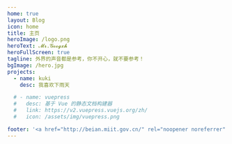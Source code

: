 ```yaml
---
home: true
layout: Blog
icon: home
title: 主页
heroImage: /logo.png
heroText: 𝓜𝓻.𝓖𝓸𝓸𝓰𝔁𝓱
heroFullScreen: true
tagline: 外界的声音都是参考，你不开心，就不要参考！
bgImage: /hero.jpg
projects:
  - name: kuki
    desc: 我喜欢下雨天

  # - name: vuepress
  #   desc: 基于 Vue 的静态文档构建器
  #   link: https://v2.vuepress.vuejs.org/zh/
  #   icon: /assets/img/vuepress.png

footer: '<a href="http://beian.miit.gov.cn/" rel="noopener noreferrer" target="_blank">备案号: 蜀ICP备18007023号</a> | <a href="/about/site.html">关于网站</a>'
---
```


